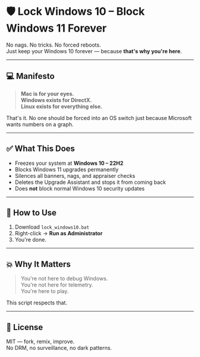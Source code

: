 # 🛡️ Lock Windows 10 – Block Windows 11 Forever

No nags. No tricks. No forced reboots.  
Just keep your Windows 10 forever — because **that's why you're here**.

---

## 💻 Manifesto

> **Mac is for your eyes.**  
> **Windows exists for DirectX.**  
> **Linux exists for everything else.**

That's it. No one should be forced into an OS switch just because Microsoft wants numbers on a graph.

---

## ✅ What This Does

- Freezes your system at **Windows 10 – 22H2**
- Blocks Windows 11 upgrades permanently
- Silences all banners, nags, and appraiser checks
- Deletes the Upgrade Assistant and stops it from coming back
- Does **not** block normal Windows 10 security updates

---

## 🧠 How to Use

1. Download `lock_windows10.bat`
2. Right-click → **Run as Administrator**
3. You're done.

---

## 💥 Why It Matters

> You're not here to debug Windows.  
> You're not here for telemetry.  
> You're here to play.

This script respects that.

---

## 🧷 License

MIT — fork, remix, improve.  
No DRM, no surveillance, no dark patterns.
